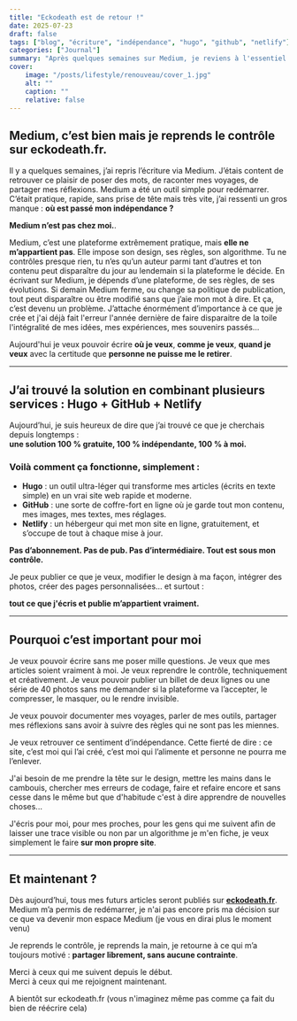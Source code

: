 ```yaml
---
title: "Eckodeath est de retour !"
date: 2025-07-23
draft: false
tags: ["blog", "écriture", "indépendance", "hugo", "github", "netlify"]
categories: ["Journal"]
summary: "Après quelques semaines sur Medium, je reviens à l'essentiel : écrire librement, sur un site qui m'appartient vraiment. Grâce à Hugo, GitHub et Netlify, je reprends le contrôle sur mon blog eckodeath.fr."
cover:
    image: "/posts/lifestyle/renouveau/cover_1.jpg"
    alt: ""
    caption: ""
    relative: false
---
```


## Medium, c’est bien mais je reprends le contrôle sur eckodeath.fr.

Il y a quelques semaines, j’ai repris l’écriture via Medium. J’étais content de retrouver ce plaisir de poser des mots, de raconter mes voyages, de partager mes réflexions. Medium a été un outil simple pour redémarrer. C’était pratique, rapide, sans prise de tête mais très vite, j’ai ressenti un gros manque : **où est passé mon indépendance ?**

**Medium n’est pas chez moi.**.

Medium, c’est une plateforme extrêmement pratique, mais **elle ne m’appartient pas**. Elle impose son design, ses règles, son algorithme. Tu ne contrôles presque rien, tu n’es qu’un auteur parmi tant d’autres et ton contenu peut disparaître du jour au lendemain si la plateforme le décide. En écrivant sur Medium, je dépends d’une plateforme, de ses règles, de ses évolutions. Si demain Medium ferme, ou change sa politique de publication, tout peut disparaître ou être modifié sans que j’aie mon mot à dire. Et ça, c’est devenu un problème. J’attache énormément d’importance à ce que je crée et j'ai déjà fait l'erreur l'année dernière de faire disparaitre de la toile l'intégralité de mes idées, mes expériences, mes souvenirs passés...

Aujourd'hui je veux pouvoir écrire **où je veux**, **comme je veux**, **quand je veux** avec la certitude que **personne ne puisse me le retirer**.

------

## J’ai trouvé la solution en combinant plusieurs services : Hugo + GitHub + Netlify

Aujourd’hui, je suis heureux de dire que j’ai trouvé ce que je cherchais depuis longtemps :  
**une solution 100 % gratuite, 100 % indépendante, 100 % à moi.**

### Voilà comment ça fonctionne, simplement :

- **Hugo** : un outil ultra-léger qui transforme mes articles (écrits en texte simple) en un vrai site web rapide et moderne.
- **GitHub** : une sorte de coffre-fort en ligne où je garde tout mon contenu, mes images, mes textes, mes réglages.
- **Netlify** : un hébergeur qui met mon site en ligne, gratuitement, et s’occupe de tout à chaque mise à jour.

**Pas d’abonnement. Pas de pub. Pas d’intermédiaire. Tout est sous mon contrôle.**

Je peux publier ce que je veux, modifier le design à ma façon, intégrer des photos, créer des pages personnalisées… et surtout : 

**tout ce que j'écris et publie m’appartient vraiment.**

------

## Pourquoi c’est important pour moi

Je veux pouvoir écrire sans me poser mille questions. Je veux que mes articles soient vraiment à moi. Je veux reprendre le contrôle, techniquement et créativement. Je veux pouvoir publier un billet de deux lignes ou une série de 40 photos sans me demander si la plateforme va l’accepter, le compresser, le masquer, ou le rendre invisible.

Je veux pouvoir documenter mes voyages, parler de mes outils, partager mes réflexions sans avoir à suivre des règles qui ne sont pas les miennes.

Je veux retrouver ce sentiment d’indépendance. Cette fierté de dire : ce site, c’est moi qui l’ai créé, c’est moi qui l’alimente et personne ne pourra me l’enlever.

J'ai besoin de me prendre la tête sur le design, mettre les mains dans le cambouis, chercher mes erreurs de codage, faire et refaire encore et sans cesse dans le même but que d'habitude c'est à dire apprendre de nouvelles choses...

J'écris pour moi, pour mes proches, pour les gens qui me suivent afin de laisser une trace visible ou non par un algorithme je m'en fiche, je veux simplement le faire **sur mon propre site**.

---

## Et maintenant ?

Dès aujourd’hui, tous mes futurs articles seront publiés sur **[eckodeath.fr](https://eckodeath.fr)**.  
Medium m’a permis de redémarrer, je n'ai pas encore pris ma décision sur ce que va devenir mon espace Medium (je vous en dirai plus le moment venu)

Je reprends le contrôle, je reprends la main, je retourne à ce qui m’a toujours motivé : **partager librement, sans aucune contrainte**.

Merci à ceux qui me suivent depuis le début.  
Merci à ceux qui me rejoignent maintenant.

A bientôt sur eckodeath.fr (vous n'imaginez même pas comme ça fait du bien de réécrire cela)
